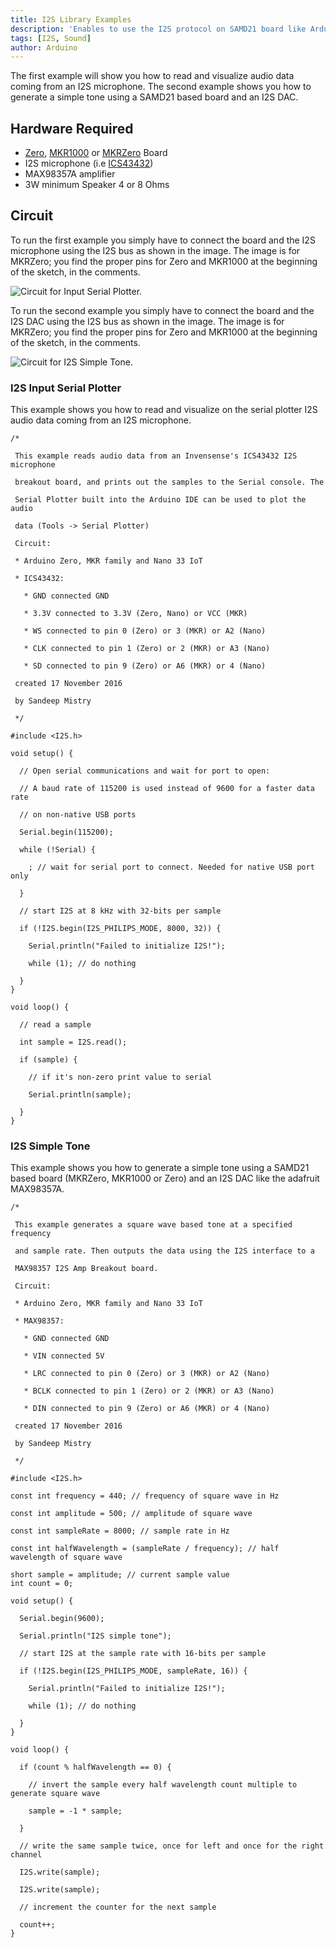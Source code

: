 ```yaml
---
title: I2S Library Examples
description: 'Enables to use the I2S protocol on SAMD21 board like Arduino Zero, Arduino MKRZero and Arduino MKR1000.'
tags: [I2S, Sound]
author: Arduino
---
```


The first example will show you how to read and visualize audio data coming from an I2S microphone. The second example shows you how to generate a simple tone using a SAMD21 based board and an I2S DAC.

## Hardware Required

- [Zero](/hardware/zero), [MKR1000](/hardware/mkr-1000-wifi) or [MKRZero](/hardware/mkr-zero) Board
- I2S microphone (i.e [ICS43432](http://www.invensense.com/wp-content/uploads/2015/02/ICS-43432_DS.pdf))
- MAX98357A amplifier
- 3W minimum Speaker 4 or 8 Ohms

## Circuit

To run the first example you simply have to connect the board and the I2S microphone using the I2S bus as shown in the image. The image is for MKRZero; you find the proper pins for Zero and MKR1000 at the beginning of the sketch, in the comments.

![Circuit for Input Serial Plotter.](assets/I2SMIC.png)

To run the second example you simply have to connect the board and the I2S DAC using the I2S bus as shown in the image.  The image is for MKRZero; you find the proper pins for Zero and MKR1000 at the beginning of the sketch, in the comments.

![Circuit for I2S Simple Tone.](assets/I2SDAC_PINOK.png)


### I2S Input Serial Plotter

This example shows you how to read and visualize on the serial plotter I2S audio data coming from an I2S microphone.

```arduino
/*

 This example reads audio data from an Invensense's ICS43432 I2S microphone

 breakout board, and prints out the samples to the Serial console. The

 Serial Plotter built into the Arduino IDE can be used to plot the audio

 data (Tools -> Serial Plotter)

 Circuit:

 * Arduino Zero, MKR family and Nano 33 IoT

 * ICS43432:

   * GND connected GND

   * 3.3V connected to 3.3V (Zero, Nano) or VCC (MKR)

   * WS connected to pin 0 (Zero) or 3 (MKR) or A2 (Nano)

   * CLK connected to pin 1 (Zero) or 2 (MKR) or A3 (Nano)

   * SD connected to pin 9 (Zero) or A6 (MKR) or 4 (Nano)

 created 17 November 2016

 by Sandeep Mistry

 */

#include <I2S.h>

void setup() {

  // Open serial communications and wait for port to open:

  // A baud rate of 115200 is used instead of 9600 for a faster data rate

  // on non-native USB ports

  Serial.begin(115200);

  while (!Serial) {

    ; // wait for serial port to connect. Needed for native USB port only

  }

  // start I2S at 8 kHz with 32-bits per sample

  if (!I2S.begin(I2S_PHILIPS_MODE, 8000, 32)) {

    Serial.println("Failed to initialize I2S!");

    while (1); // do nothing

  }
}

void loop() {

  // read a sample

  int sample = I2S.read();

  if (sample) {

    // if it's non-zero print value to serial

    Serial.println(sample);

  }
}
```

### I2S Simple Tone

This example shows you how to generate a simple tone using a SAMD21 based board (MKRZero, MKR1000 or Zero) and an I2S DAC like the adafruit MAX98357A.

```
/*

 This example generates a square wave based tone at a specified frequency

 and sample rate. Then outputs the data using the I2S interface to a

 MAX98357 I2S Amp Breakout board.

 Circuit:

 * Arduino Zero, MKR family and Nano 33 IoT

 * MAX98357:

   * GND connected GND

   * VIN connected 5V

   * LRC connected to pin 0 (Zero) or 3 (MKR) or A2 (Nano)

   * BCLK connected to pin 1 (Zero) or 2 (MKR) or A3 (Nano)

   * DIN connected to pin 9 (Zero) or A6 (MKR) or 4 (Nano)

 created 17 November 2016

 by Sandeep Mistry

 */

#include <I2S.h>

const int frequency = 440; // frequency of square wave in Hz

const int amplitude = 500; // amplitude of square wave

const int sampleRate = 8000; // sample rate in Hz

const int halfWavelength = (sampleRate / frequency); // half wavelength of square wave

short sample = amplitude; // current sample value
int count = 0;

void setup() {

  Serial.begin(9600);

  Serial.println("I2S simple tone");

  // start I2S at the sample rate with 16-bits per sample

  if (!I2S.begin(I2S_PHILIPS_MODE, sampleRate, 16)) {

    Serial.println("Failed to initialize I2S!");

    while (1); // do nothing

  }
}

void loop() {

  if (count % halfWavelength == 0) {

    // invert the sample every half wavelength count multiple to generate square wave

    sample = -1 * sample;

  }

  // write the same sample twice, once for left and once for the right channel

  I2S.write(sample);

  I2S.write(sample);

  // increment the counter for the next sample

  count++;
}
```